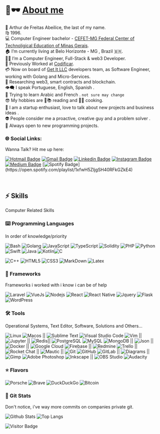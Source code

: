 # 👋🕶️ [About me](https://github.com/afa7789)

🐍 Arthur de Freitas Abeilice, the last of my name. </br>
♍ 1996.</br>
💻 Computer Engineer bachelor - [CEFET-MG Federal Center of Technoligical Education of Minas Gerais](https://www.cefetmg.br).</br>
🏠 I’m currently living at Belo Horizonte - MG , Brazil 🇧🇷. <br/>
👨‍💻 I’m a Computer Engineer, Full-Stack & web3 Developer.<br/>
💸 Previously Worked at [Codificar](https://codificar.com.br).</br>
💳 Now on board of [Get It LLC](https://get.it) developers team, as Software Engineer, working with Golang and Micro-Services.</br>
🔭 Researching web3, smart contracts and blockchain.<br/>
👁️‍🗨️ I speak Portuguese, English, Spanish .</br>
💬 Trying to learn Arabic and French . `not sure may change`<br/>
😎 My hobbies are 📖📚 reading and 🍳🔪 cooking.</br>
🎩 I am a startup enthusiast, love to talk about new projects and business ideas .</br> 
👽 People consider me a proactive, creative guy and a problem solver .</br>
🍕 Always open to new programming projects.</br>

### 🌐 Social Links:

Wanna Talk? Hit me up here:

[![Hotmail Badge](https://img.shields.io/badge/-arthurabeilice@hotmail.com-darkblue?style=flat-square&logo=Microsoft-Outlook&logoColor=white&link=mailto:arthurabeilice@hotmail.com)](mailto:arthurabeilice@hotmail.com)
[![Gmail Badge](https://img.shields.io/badge/-afa7789@gmail.com-c14438?style=flat-square&logo=Gmail&logoColor=white&link=mailto:afa7789@gmail.com)](mailto:afa7789@gmail.com)
[![Linkedin Badge](https://img.shields.io/badge/-arthur-blue?style=flat-square&logo=Linkedin&logoColor=white&link=https://www.linkedin.com/in/arthur-abeilice/)](https://www.linkedin.com/in/arthur-abeilice/)
[![Instagram Badge](https://img.shields.io/badge/-afabeilice-8a3ab9?style=flat-square&logo=instagram&logoColor=white&link=https://instagram.com/afabeilice/)](https://instagram.com/afabeilice)
[![Medium Badge](https://img.shields.io/badge/-@afa7789-black?style=flat-square&labelColor=000000&logo=Medium&link=https://medium.com/@afa7789/)](https://medium.com/@afa7789)
[![Spotify Badge](https://img.shields.io/badge/-Brazilian%20Playlist-1DB954?style=flat-square&logo=Spotify&logoColor=white&link=[mailto:arthurabeilice@hotmail.com](https://open.spotify.com/playlist/1xfwH5ZljgSH40RFkGZkE4))](https://open.spotify.com/playlist/1xfwH5ZljgSH40RFkGZkE4)
<!-- [![Youtube Badge](https://img.shields.io/badge/-koolkanna-darkred?style=flat-square&logo=youtube&logoColor=white&link=https://www.youtube.com/c/koolkanna)](https://www.youtube.com/c/koolkanna) -->

</br>

## ⚡ Skills
Computer Related Skills

### ⌨️ Programming Languages
In order of knowledge/priority

![Bash](https://img.shields.io/badge/-Bash-black?style=for-the-badge&logo=gnubash)
![Golang](https://img.shields.io/badge/-Golang-black?style=for-the-badge&logo=Go)
![JavaScript](https://img.shields.io/badge/-JavaScript-black?style=for-the-badge&logo=javascript)
![TypeScript](https://img.shields.io/badge/-TypeScript-black?style=for-the-badge&logo=typescript)
![Solidity](https://img.shields.io/badge/-Solidity-black?style=for-the-badge&logo=solidity)
![PHP](https://img.shields.io/badge/-PHP-black?style=for-the-badge&logo=php)
![Python](https://img.shields.io/badge/-Python-black?style=for-the-badge&logo=Python)
![Swift](https://img.shields.io/badge/-Swift-black?style=for-the-badge&logo=Swift)
![Java](https://img.shields.io/badge/-Java-black?style=for-the-badge&logo=java)
![Kotlin](https://img.shields.io/badge/-kotlin-black?style=for-the-badge&logo=kotlin)![C](https://img.shields.io/badge/-C-black?style=for-the-badge&logo=c)

![C++](https://img.shields.io/badge/-C++-black?style=for-the-badge&logo=cplusplus)
![HTML5](https://img.shields.io/badge/-HTML5-black?style=for-the-badge&logo=html5)
![CSS3](https://img.shields.io/badge/-CSS3-black?style=for-the-badge&logo=css3)
![MarkDown](https://img.shields.io/badge/-Markdown-black?style=for-the-badge&logo=markdown)
![Latex](https://img.shields.io/badge/-Latex-black?style=for-the-badge&logo=Latex)

### 🧠 Frameworks
Frameworks i worked with i know i can be of help

![Laravel](https://img.shields.io/badge/-Laravel-black?style=for-the-badge&logo=laravel)
![VueJs](https://img.shields.io/badge/-VueJs-black?style=for-the-badge&logo=vuedotjs)
![Nodejs](https://img.shields.io/badge/-Nodejs-black?style=for-the-badge&logo=Node.js)
![React](https://img.shields.io/badge/-React-black?style=for-the-badge&logo=react&logoColor=orange)
![React Native](https://img.shields.io/badge/-React%20Native-black?style=for-the-badge&logo=react)
![Jquery](https://img.shields.io/badge/-Jquery-black?style=for-the-badge&logo=jquery)
![Flask](https://img.shields.io/badge/-Flask-black?style=for-the-badge&logo=flask)
![WordPress](https://img.shields.io/badge/-WordPress-black?style=for-the-badge&logo=WordPress)

### 🛠️ Tools
Operational Systems, Text Editor, Software, Solutions and Others...

![Linux](https://img.shields.io/badge/-Linux-black?style=for-the-badge&logo=linux)
![Macos](https://img.shields.io/badge/-Macos-black?style=for-the-badge&logo=apple) || 
![Sublime Text](https://img.shields.io/badge/-Sublime%20Text-black?style=for-the-badge&logo=sublimetext)
![Visual Studio Code](https://img.shields.io/badge/-Visual%20Studio%20Code-black?style=for-the-badge&logo=visualstudiocode)
![Vim](https://img.shields.io/badge/-Vim-black?style=for-the-badge&logo=vim)
 ||
![Jupyter](https://img.shields.io/badge/-Jupyter-black?style=for-the-badge&logo=jupyter)
 ||
![Redis](https://img.shields.io/badge/-Redis-black?style=for-the-badge&logo=Redis)||
![PostgreSQL](https://img.shields.io/badge/-PostgreSQL-black?style=for-the-badge&logo=postgresql)
![MySQL](https://img.shields.io/badge/-MySQL-black?style=for-the-badge&logo=mysql)
![MongoDB](https://img.shields.io/badge/-MongoDB-black?style=for-the-badge&logo=mongodb)
||
![Json](https://img.shields.io/badge/-Json-black?style=for-the-badge&logo=json)
 ||
![Docker](https://img.shields.io/badge/-Docker-black?style=for-the-badge&logo=docker)
 ||
![Google Cloud](https://img.shields.io/badge/Google%20Cloud-black?style=for-the-badge&logo=google-cloud)
![Firebase](https://img.shields.io/badge/Firebase-black?style=for-the-badge&logo=firebase)
 ||
![Redmine](https://img.shields.io/badge/-Redmine-black?style=for-the-badge&logo=redmine)
![Trello](https://img.shields.io/badge/-Trello-black?style=for-the-badge&logo=trello)
||
![Rocket Chat](https://img.shields.io/badge/-Rocket%20Chat-black?style=for-the-badge&logo=rocketdotchat)
||
![Mautic](https://img.shields.io/badge/-Mautic-black?style=for-the-badge&logo=mautic)
 ||
![Git](https://img.shields.io/badge/-Git-black?style=for-the-badge&logo=git)
![GitHub](https://img.shields.io/badge/-GitHub-black?style=for-the-badge&logo=github)
![GitLab](https://img.shields.io/badge/-GitLab-black?style=for-the-badge&logo=gitlab)
 ||
![Diagrams](https://img.shields.io/badge/-Diagrams(UML)-black?style=for-the-badge&logo=diagrams.net)
 ||
![Gimp](https://img.shields.io/badge/-Gimp-black?style=for-the-badge&logo=gimp)
![Adobe Photoshop](https://img.shields.io/badge/-Adobe%20Photoshop-black?style=for-the-badge&logo=adobephotoshop)
![Inkscape](https://img.shields.io/badge/-Inkscape-black?style=for-the-badge&logo=inkscape)
 ||
![OBS Studio](https://img.shields.io/badge/-OBS%20Studio-black?style=for-the-badge&logo=obsstudio)
![Audacity](https://img.shields.io/badge/-Audacity-black?style=for-the-badge&logo=audacity)

### ⭐ Flavors

![Porsche](https://img.shields.io/badge/-Porsche-black?style=for-the-badge&logo=porsche)
![Brave](https://img.shields.io/badge/-Brave-black?style=for-the-badge&logo=Brave)
![DuckDuckGo](https://img.shields.io/badge/-Duck%20Duck%20Go-black?style=for-the-badge&logo=duckduckgo)
![Bitcoin](https://img.shields.io/badge/-Bitcoin-black?style=for-the-badge&logo=bitcoin)



### 🧿 Git Stats

Don't notice, i've way more commits on companies private git.

![Github Stats](https://github-readme-stats.vercel.app/api?username=afa7789&count_private=true&show_icons=true&include_all_commits=true)
![Top Langs](https://github-readme-stats.vercel.app/api/top-langs/?username=afa7789&hide=jupyter%20notebook&layout=compact)

![Visitor Badge](https://visitor-badge.laobi.icu/badge?page_id=afa7789.afa7789)
